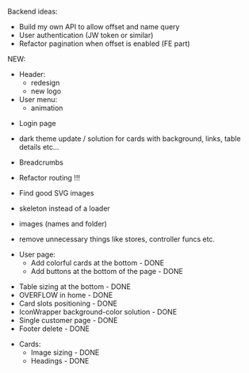 Backend ideas:
- Build my own API to allow offset and name query
- User authentication (JW token or similar)
- Refactor pagination when offset is enabled (FE part)


NEW:

* Header:
  - redesign
  - new logo
* User menu:
  - animation
- Login page
- dark theme update / solution for cards with background, links, table details etc...

- Breadcrumbs
- Refactor routing !!!
- Find good SVG images
- skeleton instead of a loader

- images (names and folder)
- remove unnecessary things like stores, controller funcs etc.


* User page:
  - Add colorful cards at the bottom - DONE
  - Add buttons at the bottom of the page - DONE
- Table sizing at the bottom - DONE
- OVERFLOW in home - DONE 
- Card slots positioning - DONE
- IconWrapper background-color solution - DONE
- Single customer page - DONE
- Footer delete - DONE
* Cards: 
  - Image sizing - DONE
  - Headings - DONE
